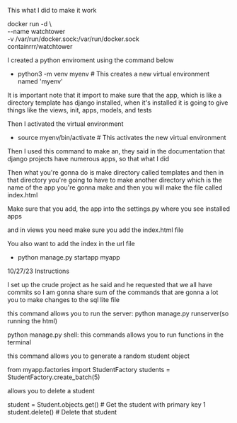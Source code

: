 This what I did to make it work


docker run -d \          
--name watchtower \
-v /var/run/docker.sock:/var/run/docker.sock \
containrrr/watchtower



I created a python enviroment using the command below 

- python3 -m venv myenv  # This creates a new virtual environment named 'myenv'

It is important note that it import to make sure that the app, which is like a directory template has django installed, when it's installed it is going to give things like the views, init, apps, models, and tests 

Then I activated the virtual environment
- source myenv/bin/activate  # This activates the new virtual environment

Then I used this command to make an, they said in the documentation that django projects have numerous apps, so that what I did 

Then what you're gonna do is make directory called templates and then in that directory you're going to have to make another directory which is the name of the app you're gonna make and then you will make the file called index.html

Make sure that you add, the app into the settings.py where you see installed apps

and in views you need make sure you add the index.html file 

You also want to add the index in the url file


- python manage.py startapp myapp



10/27/23 Instructions 



I set up the crude project as he said and he requested that we all have commits so I am gonna share sum of the commands that are gonna a lot you to make changes to the sql lite file 


this command allows you to run the server: python manage.py runserver(so running the html)





python manage.py shell: this commands allows you to run functions in the terminal

this command allows you to generate a random student object  

from myapp.factories import StudentFactory
students = StudentFactory.create_batch(5)


allows you to delete a student 

student = Student.objects.get()  # Get the student with primary key 1
student.delete()  # Delete that student

